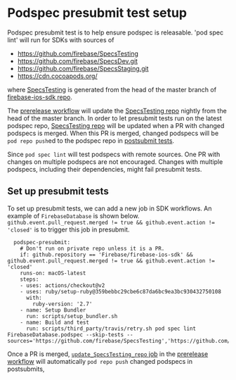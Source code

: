 # Podspec presubmit test setup

Podspec presubmit test is to help ensure podspec is releasable. 'pod spec lint' will run for SDKs
with sources of

- https://github.com/firebase/SpecsTesting
- https://github.com/firebase/SpecsDev.git
- https://github.com/firebase/SpecsStaging.git
- https://cdn.cocoapods.org/

where [SpecsTesting](https://github.com/firebase/SpecsTesting) is generated from the head of the
master branch of [firebase-ios-sdk repo](https://github.com/firebase/firebase-ios-sdk).

The [prerelease workflow](https://github.com/firebase/firebase-ios-sdk/blob/master/.github/workflows/prerelease.yml#L11-L46)
will update the [SpecsTesting repo](https://github.com/firebase/SpecsTesting) nightly from the
head of the master branch.
In order to let presubmit tests run on the latest podspec repo, [SpecsTesting repo](https://github.com/firebase/SpecsTesting)
will be updated when a PR with changed podspecs is merged.
When this PR is merged, changed podspecs will be `pod repo push`ed to the podspec repo in
[postsubmit tests](https://github.com/firebase/firebase-ios-sdk/blob/master/.github/workflows/prerelease.yml#L48-L94).

Since `pod spec lint` will test podspecs with remote sources. One PR with changes on multiple
podspecs are not encouraged. Changes with multiple podspecs, including their dependencies, might
fail presubmit tests.

## Set up presubmit tests

To set up presubmit tests, we can add a new job in SDK workflows. An example of `FirebaseDatabase`
is shown below.
`github.event.pull_request.merged != true && github.event.action != 'closed'` is to trigger this
job in presubmit.
```
  podspec-presubmit:
    # Don't run on private repo unless it is a PR.
    if: github.repository == 'Firebase/firebase-ios-sdk' && github.event.pull_request.merged != true && github.event.action != 'closed'
    runs-on: macOS-latest
    steps:
    - uses: actions/checkout@v2
    - uses: ruby/setup-ruby@359bebbc29cbe6c87da6bc9ea3bc930432750108
      with:
        ruby-version: '2.7'
    - name: Setup Bundler
      run: scripts/setup_bundler.sh
    - name: Build and test
      run: scripts/third_party/travis/retry.sh pod spec lint FirebaseDatabase.podspec --skip-tests --sources='https://github.com/firebase/SpecsTesting','https://github.com/firebase/SpecsDev.git','https://github.com/firebase/SpecsStaging.git','https://cdn.cocoapods.org/'

```

Once a PR is merged, [`update_SpecsTesting_repo` job](https://github.com/firebase/firebase-ios-sdk/blob/master/.github/workflows/prerelease.yml#L48)
in the [prerelease workflow](https://github.com/firebase/firebase-ios-sdk/blob/master/.github/workflows/prerelease.yml)
will automatically `pod repo push` changed podspecs in postsubmits,

